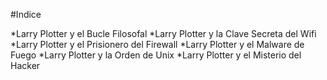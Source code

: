 #Indice

*Larry Plotter y el Bucle Filosofal
*Larry Plotter y la Clave Secreta del Wifi
*Larry Plotter y el Prisionero del Firewall
*Larry Plotter y el Malware de Fuego
*Larry Plotter y la Orden de Unix
*Larry Plotter y el Misterio del Hacker